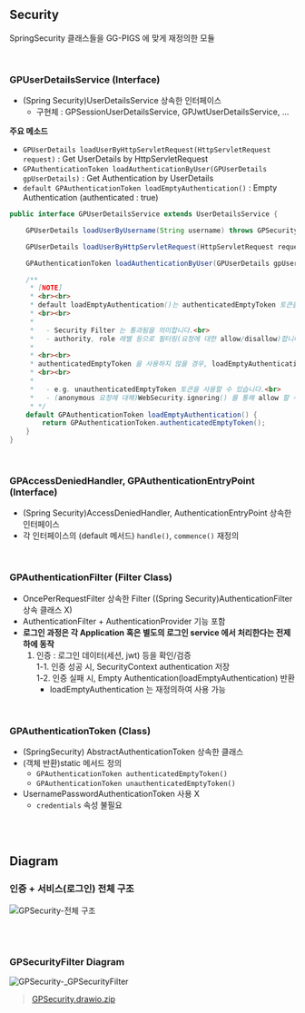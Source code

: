 ## Security

SpringSecurity 클래스들을 GG-PIGS 에 맞게 재정의한 모듈

<br>

### GPUserDetailsService (Interface)

- (Spring Security)UserDetailsService 상속한 인터페이스
  - 구현체 : GPSessionUserDetailsService, GPJwtUserDetailsService, ...

**주요 메소드**

- `GPUserDetails loadUserByHttpServletRequest(HttpServletRequest request)` : Get UserDetails by HttpServletRequest
- `GPAuthenticationToken loadAuthenticationByUser(GPUserDetails gpUserDetails)` : Get Authentication by UserDetails
- `default GPAuthenticationToken loadEmptyAuthentication()` : Empty Authentication (authenticated : true)

```java
public interface GPUserDetailsService extends UserDetailsService {

    GPUserDetails loadUserByUsername(String username) throws GPSecurityException;

    GPUserDetails loadUserByHttpServletRequest(HttpServletRequest request) throws GPSecurityException;

    GPAuthenticationToken loadAuthenticationByUser(GPUserDetails gpUserDetails) throws GPSecurityException;

    /**
     * [NOTE]
     * <br><br>
     * default loadEmptyAuthentication()는 authenticatedEmptyToken 토큰을 사용합니다.
     * <br><br>
     *
     *   - Security Filter 는 통과됨을 의미합니다.<br>
     *   - authority, role 레벨 등으로 필터링(요청에 대한 allow/disallow)합니다.<br>
     *
     * <br><br>
     * authenticatedEmptyToken 을 사용하지 않을 경우, loadEmptyAuthentication 오버라이딩하여 사용합니다.
     * <br><br>
     *
     *   - e.g. unauthenticatedEmptyToken 토큰을 사용할 수 있습니다.<br>
     *   - (anonymous 요청에 대해)WebSecurity.ignoring() 를 통해 allow 할 수 있습니다.
     * */
    default GPAuthenticationToken loadEmptyAuthentication() {
        return GPAuthenticationToken.authenticatedEmptyToken();
    }
}

```

<br>

###  GPAccessDeniedHandler, GPAuthenticationEntryPoint (Interface)

- (Spring Security)AccessDeniedHandler, AuthenticationEntryPoint 상속한 인터페이스
- 각 인터페이스의 (default 메서드) `handle()`, `commence()` 재정의

<br>

### GPAuthenticationFilter (Filter Class)

- OncePerRequestFilter 상속한 Filter ((Spring Security)AuthenticationFilter 상속 클래스 X)
- AuthenticationFilter + AuthenticationProvider 기능 포함
- **로그인 과정은 각 Application 혹은 별도의 로그인 service 에서 처리한다는 전제하에 동작<br>**
  1. 인증 : 로그인 데이터(세션, jwt) 등을 확인/검증<br>
  1-1. 인증 성공 시, SecurityContext authentication 저장<br>
  1-2. 인증 실패 시, Empty Authentication(loadEmptyAuthentication) 반환<br>
     - loadEmptyAuthentication 는 재정의하여 사용 가능

<br>

### GPAuthenticationToken (Class)

- (SpringSecurity) AbstractAuthenticationToken 상속한 클래스
- (객체 반환)static 메서드 정의
  - `GPAuthenticationToken authenticatedEmptyToken()`
  - `GPAuthenticationToken unauthenticatedEmptyToken()`
- UsernamePasswordAuthenticationToken 사용 X
  - `credentials` 속성 불필요

<br><br>

## Diagram

### 인증 + 서비스(로그인) 전체 구조

![GPSecurity-전체 구조](https://user-images.githubusercontent.com/35790290/151809849-67072e03-2087-4389-ae0a-09c289a2f5c1.png)

<br><br>

### GPSecurityFilter Diagram

![GPSecurity-_GPSecurityFilter](https://user-images.githubusercontent.com/35790290/151809910-ddadc754-0c7c-45bf-8e2b-1c19586341b5.png)

> [GPSecurity.drawio.zip](https://github.com/pigs-pango-team/gg-pigs-api/files/7971413/GPSecurity.drawio.zip)

